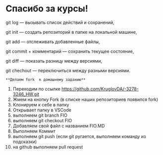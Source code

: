 # Спасибо за курсы! 

git log — вызывать список действий и сохранений,

git init — создать репозиторий в папке на локальной машине,

git add — отслеживать добавленные файлы,

git commit + комментарий — сохранить текущее состояние,

git diff — показать разницу между версиями,

git chechout — переключиться между разными версиями.


    **Делаем fork  к домашнему заданию**

1. Переходим по ссылке https://github.com/KruglovDA/-3278-3246_HW.git 
2. Жмем на кнопку Fork (в списке наших репозиториев появился fork)
3. Клонируем к себе в папку
4. Открывает папку в VSCode
5. выполняем git branch FIO
6. выполняем git checkout FIO
7. Добавляем свой файл с названием FIO.MD
8. Выполняем Коммит
9. выполняем git push (если git ругается, выполняем команду из подсказки)
10. на github выполняем pull request
